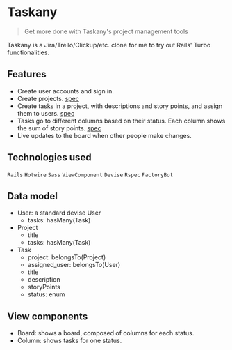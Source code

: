 # Taskany

> Get more done with Taskany's project management tools

Taskany is a Jira/Trello/Clickup/etc. clone for me to try out Rails' Turbo functionalities.

## Features

- Create user accounts and sign in.
- Create projects. [spec](/spec/features/projects_spec.rb)
- Create tasks in a project, with descriptions and story points, and assign them to users. [spec](/spec/features/tasks_spec.rb)
- Tasks go to different columns based on their status. Each column shows the sum of story points. [spec](/spec/components/column_component_spec.rb)
- Live updates to the board when other people make changes.

## Technologies used

`Rails` `Hotwire` `Sass` `ViewComponent` `Devise` `Rspec` `FactoryBot`

## Data model

- User: a standard devise User
  - tasks: hasMany(Task)
- Project
  - title
  - tasks: hasMany(Task)
- Task
  - project: belongsTo(Project)
  - assigned_user: belongsTo(User)
  - title
  - description
  - storyPoints
  - status: enum

## View components

- Board: shows a board, composed of columns for each status.
- Column: shows tasks for one status.
